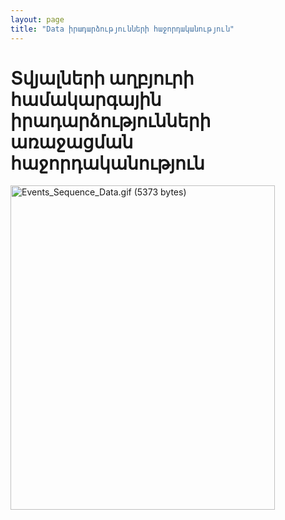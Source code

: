 ```yaml
---
layout: page
title: "Data իրադարձությունների հաջորդականություն"
---
```


# Տվյալների աղբյուրի համակարգային իրադարձությունների առաջացման հաջորդականություն

<map name="FPMap0">
<area href="OnClose.html" shape="rect" coords="55, 458, 274, 507">
<area href="OnClose.html" shape="rect" coords="291, 463, 418, 514">
<area href="OnEachRow.html" shape="rect" coords="289, 373, 412, 412">
<area href="Valid_Data.html" shape="rect" coords="289, 270, 415, 317">
<area href="OnOpen.html" shape="rect" coords="287, 85, 410, 124">
<area href="SQL.html" shape="rect" coords="282, 20, 406, 52">
<area href="../Functions/ASDATA/OpenCursor.html" shape="rect" coords="56, 75, 272, 125"></map><img rectangle=" (289,373) (412, 412)  OnEachRow.html" rectangle=" (289,270) (415, 317)  Valid_Data.html" rectangle=" (287,85) (410, 124)  OnOpen.html" rectangle=" (282,20) (406, 52)  SQL.html" rectangle=" (56,75) (272, 125)  ../Functions/ASDATA/OpenCursor.html" src="../../../IMAGES/Events_Sequence_Data.gif" alt="Events_Sequence_Data.gif (5373 bytes)" border="0" usemap="#FPMap0" width="423" height="519">
